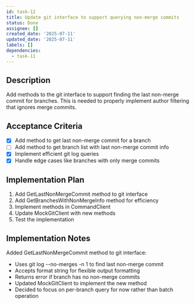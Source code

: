 ```yaml
---
id: task-12
title: Update git interface to support querying non-merge commits
status: Done
assignee: []
created_date: '2025-07-11'
updated_date: '2025-07-11'
labels: []
dependencies:
  - task-11
---
```


## Description

Add methods to the git interface to support finding the last non-merge commit for branches. This is needed to properly implement author filtering that ignores merge commits.

## Acceptance Criteria

- [x] Add method to get last non-merge commit for a branch
- [ ] Add method to get branch list with last non-merge commit info
- [x] Implement efficient git log queries
- [x] Handle edge cases like branches with only merge commits

## Implementation Plan

1. Add GetLastNonMergeCommit method to git interface
2. Add GetBranchesWithNonMergeInfo method for efficiency
3. Implement methods in CommandClient
4. Update MockGitClient with new methods
5. Test the implementation

## Implementation Notes

Added GetLastNonMergeCommit method to git interface:
- Uses git log --no-merges -n 1 to find last non-merge commit
- Accepts format string for flexible output formatting
- Returns error if branch has no non-merge commits
- Updated MockGitClient to implement the new method
- Decided to focus on per-branch query for now rather than batch operation
